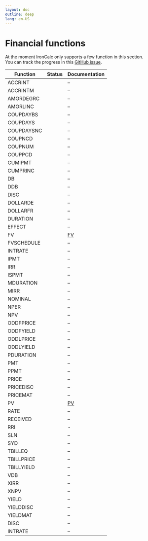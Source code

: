 ```yaml
---
layout: doc
outline: deep
lang: en-US
---
```


# Financial functions

At the moment IronCalc only supports a few function in this section.  
You can track the progress in this [GitHub issue](https://github.com/ironcalc/IronCalc/issues/49).

| Function   | Status                                         | Documentation      |
| ---------- | ---------------------------------------------- | ------------------ |
| ACCRINT    | <Badge type="info" text="Not implemented yet" /> | –                  |
| ACCRINTM   | <Badge type="info" text="Not implemented yet" /> | –                  |
| AMORDEGRC  | <Badge type="info" text="Not implemented yet" /> | –                  |
| AMORLINC   | <Badge type="info" text="Not implemented yet" /> | –                  |
| COUPDAYBS  | <Badge type="info" text="Not implemented yet" /> | –                  |
| COUPDAYS   | <Badge type="info" text="Not implemented yet" /> | –                  |
| COUPDAYSNC | <Badge type="info" text="Not implemented yet" /> | –                  |
| COUPNCD    | <Badge type="info" text="Not implemented yet" /> | –                  |
| COUPNUM    | <Badge type="info" text="Not implemented yet" /> | –                  |
| COUPPCD    | <Badge type="info" text="Not implemented yet" /> | –                  |
| CUMIPMT    | <Badge type="tip" text="Available" />          | –                  |
| CUMPRINC   | <Badge type="tip" text="Available" />          | –                  |
| DB         | <Badge type="tip" text="Available" />          | –                  |
| DDB        | <Badge type="tip" text="Available" />          | –                  |
| DISC       | <Badge type="info" text="Not implemented yet" /> | –                  |
| DOLLARDE   | <Badge type="tip" text="Available" />          | –                  |
| DOLLARFR   | <Badge type="tip" text="Available" />          | –                  |
| DURATION   | <Badge type="info" text="Not implemented yet" /> | –                  |
| EFFECT     | <Badge type="tip" text="Available" />          | –                  |
| FV         | <Badge type="tip" text="Available" />          | [FV](financial/fv) |
| FVSCHEDULE | <Badge type="info" text="Not implemented yet" /> | –                  |
| INTRATE    | <Badge type="info" text="Not implemented yet" /> | –                  |
| IPMT       | <Badge type="tip" text="Available" />          | –                  |
| IRR        | <Badge type="tip" text="Available" />          | –                  |
| ISPMT      | <Badge type="tip" text="Available" />          | –                  |
| MDURATION  | <Badge type="info" text="Not implemented yet" /> | –                  |
| MIRR       | <Badge type="tip" text="Available" />          | –                  |
| NOMINAL    | <Badge type="tip" text="Available" />          | –                  |
| NPER       | <Badge type="tip" text="Available" />          | –                  |
| NPV        | <Badge type="tip" text="Available" />          | –                  |
| ODDFPRICE  | <Badge type="info" text="Not implemented yet" /> | –                  |
| ODDFYIELD  | <Badge type="info" text="Not implemented yet" /> | –                  |
| ODDLPRICE  | <Badge type="info" text="Not implemented yet" /> | –                  |
| ODDLYIELD  | <Badge type="info" text="Not implemented yet" /> | –                  |
| PDURATION  | <Badge type="tip" text="Available" />          | –                  |
| PMT        | <Badge type="tip" text="Available" />          | –                  |
| PPMT       | <Badge type="tip" text="Available" />          | –                  |
| PRICE      | <Badge type="info" text="Not implemented yet" /> | –                  |
| PRICEDISC  | <Badge type="tip" text="Available" />          | –                  |
| PRICEMAT   | <Badge type="tip" text="Available" />          | –                  |
| PV         | <Badge type="tip" text="Available" />          | [PV](financial/pv) |
| RATE       | <Badge type="tip" text="Available" />          | –                  |
| RECEIVED   | <Badge type="tip" text="Available" />          | –                  |
| RRI        | <Badge type="tip" text="Available" />          | -                  |
| SLN        | <Badge type="tip" text="Available" />          | –                  |
| SYD        | <Badge type="tip" text="Available" />          | –                  |
| TBILLEQ    | <Badge type="tip" text="Available" />          | –                  |
| TBILLPRICE | <Badge type="tip" text="Available" />          | –                  |
| TBILLYIELD | <Badge type="tip" text="Available" />          | –                  |
| VDB        | <Badge type="info" text="Not implemented yet" /> | –                  |
| XIRR       | <Badge type="tip" text="Available" />          | –                  |
| XNPV       | <Badge type="tip" text="Available" />          | –                  |
| YIELD      | <Badge type="info" text="Not implemented yet" /> | –                  |
| YIELDDISC  | <Badge type="tip" text="Available" />          | –                  |
| YIELDMAT   | <Badge type="tip" text="Available" />          | –                  |
| DISC       | <Badge type="tip" text="Available" />          | –                  |
| INTRATE    | <Badge type="tip" text="Available" />          | –                  |
